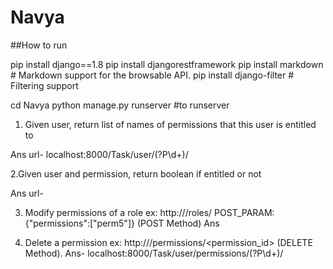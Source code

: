 # Navya

##How to run

pip install django==1.8
pip install djangorestframework
pip install markdown       # Markdown support for the browsable API.
pip install django-filter  # Filtering support

cd Navya
python manage.py runserver #to runserver

1. Given user, return list of names of permissions that this user is entitled to

Ans url- localhost:8000/Task/user/(?P<userid>\d+)/

2.Given user and permission, return boolean if entitled or not

Ans url- 

3. Modify permissions of a role ex: http://<server>/roles/<roleid> POST_PARAM:{"permissions":["perm5"]} (POST Method)
Ans

4. Delete a permission ex: http://<server>/permissions/<permission_id> (DELETE Method).
Ans- localhost:8000/Task/user/permissions/(?P<permissionid>\d+)/

